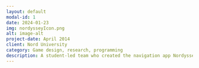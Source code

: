 ```yaml
---
layout: default
modal-id: 1
date: 2024-01-23
img: nordysseyIcon.png
alt: image-alt
project-date: April 2014
client: Nord University
category: Game design, research, programming
description: A student-led team who created the navigation app Nordyssey. Nordyssey was created as an offline google maps and Mazemap alternative, tailored to Nord University campus Levanger. In primary charge of research, communication, programming and implementation of AR elements.
---
```

